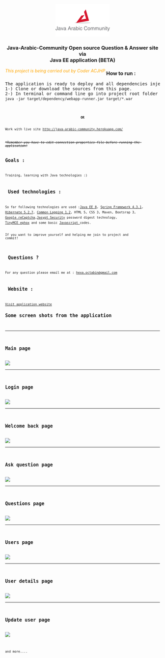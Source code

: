 <div align="center">
  <img src="https://github.com/Coder-ACJHP/Java-Arabic-Community/blob/master/WebContent/resources/images/Logo.png">
   <h3> 
    Java-Arabic-Community Open source Question &amp; Answer site via <br/>Java EE application (BETA)
  </h3>
   <label style="font-style: oblique; color:#ffa500; float:left;"> This project is being carried out by Coder ACJHP.</label>
</div>
<h3>How to run : </h3>
<pre>
The application is ready to deploy and all dependencies injected (database, server etc.) just you need :
1-) Clone or download the sources from this page.
2-) In terminal or command line go into project root folder and copy this line to run :
<code>java -jar target/dependency/webapp-runner.jar target/*.war<code>
</pre><br>
<div align="center"><b>OR</b></div>
<p>Work with live site <a href="http://java-arabic-community.herokuapp.com/AllQuestions">http://java-arabic-community.herokuapp.com/</a><p><br>
<del><i>*Remember you have to edit connection properties file before running the application!</i></del>

<h2>Goals :</h2> 
Training, learning with Java technologies :)

<h2> Used technologies :</h2> 
So far following technologies are used :<a href="https://blogs.oracle.com/java/java-ee-8-overview">Java EE 8</a>, <a href="https://spring.io/">Spring Framework 4.3.1</a>, <a href="http://hibernate.org/orm/documentation/5.0/">Hibernate 5.2.7</a>, <a href="https://commons.apache.org/proper/commons-logging/">Common Logging 1.2</a>, HTML 5, CSS 3, Maven, Bootsrap 3,
<a href="https://www.google.com/recaptcha/intro/invisible.html">Google reCaptcha</a>,<a href="http://jasypt.org/">Jasypt Security</a> password digest technology, 
<a href="https://www.tinymce.com/">TinyMCE ephox</a> and some basic <a href="https://www.javascript.com/">Javascript </a>codes.

If you want to improve yourself and helping me join to project and commit!

<h2> Questions ?</h2> 
For any question please email me at : <a href="mailto:hexa.octabin@gmail.com">hexa.octabin@gmail.com</a>

<h2> Website : </h2> 
<a href="https://coder-acjhp.github.io/Java-Arabic-Community/">Visit application website</a>
<h2>Some screen shots from the application</h2>
<hr>
<h2>Main page</h2>
<img src="https://github.com/Coder-ACJHP/Java-Arabic-Community/blob/master/src/com/community/web/screenshot/mainPage.png">
<hr>
<h2>Login page</h2>
<img src="https://github.com/Coder-ACJHP/Java-Arabic-Community/blob/master/src/com/community/web/screenshot/login.png">
<hr>
<h2>Welcome back page</h2>
<img src="https://github.com/Coder-ACJHP/Java-Arabic-Community/blob/master/src/com/community/web/screenshot/welcomeBack.png">
<hr>
<h2>Ask question page</h2>
<img src="https://github.com/Coder-ACJHP/Java-Arabic-Community/blob/master/src/com/community/web/screenshot/askQuestion.png">
<hr>
<h2>Questions page</h2>
<img src="https://github.com/Coder-ACJHP/Java-Arabic-Community/blob/master/src/com/community/web/screenshot/questions.png">
<hr>
<h2>Users page</h2>
<img src="https://github.com/Coder-ACJHP/Java-Arabic-Community/blob/master/src/com/community/web/screenshot/users.png">
<hr>
<h2>User details page</h2>
<img src="https://github.com/Coder-ACJHP/Java-Arabic-Community/blob/master/src/com/community/web/screenshot/userDetails.png">
<hr>
<h2>Update user page</h2>
<img src="https://github.com/Coder-ACJHP/Java-Arabic-Community/blob/master/src/com/community/web/screenshot/updateUser.png">
<br>
and more....
